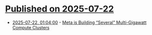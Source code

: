 # [Published on 2025-07-22](index.md)

* [2025-07-22, 01:04:00](https://soylentnews.org/article.pl?sid=25/07/20/2227233&from=rss) - [Meta is Building “Several” Multi-Gigawatt Compute Clusters](https://soylentnews.org/article.pl?sid=25/07/20/2227233&from=rss)
